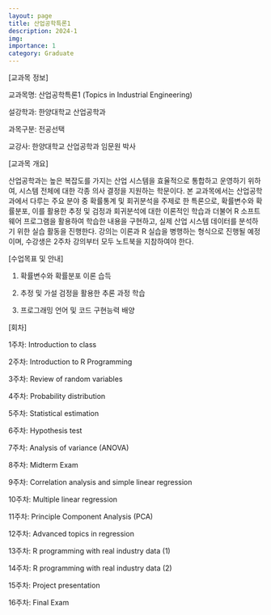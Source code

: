 ```yaml
---
layout: page
title: 산업공학특론1
description: 2024-1
img: 
importance: 1
category: Graduate
---
```


[교과목 정보]
 
교과목명: 산업공학특론1 (Topics in Industrial Engineering)

설강학과: 한양대학교 산업공학과

과목구분: 전공선택

교강사: 한양대학교 산업공학과 임문원 박사



[교과목 개요]

산업공학과는 높은 복잡도를 가지는 산업 시스템을 효율적으로 통합하고 운영하기 위하여, 시스템 전체에 대한 각종 의사 결정을 지원하는 학문이다.
본 교과목에서는 산업공학과에서 다루는 주요 분야 중 확률통계 및 회귀분석을 주제로 한 특론으로, 확률변수와 확률분포, 이를 활용한 추정 및 검정과 회귀분석에 대한 이론적인 학습과 더불어 R 소프트웨어 프로그램을 활용하여 학습한 내용을 구현하고, 실제 산업 시스템 데이터를 분석하기 위한 실습 활동을 진행한다. 강의는 이론과 R 실습을 병행하는 형식으로 진행될 예정이며, 수강생은 2주차 강의부터 모두 노트북을 지참하여야 한다.


[수업목표 및 안내]

1. 확률변수와 확률분포 이론 습득

2. 추정 및 가설 검정을 활용한 추론 과정 학습

3. 프로그래밍 언어 및 코드 구현능력 배양



[회차]

1주차: Introduction to class

2주차: Introduction to R Programming

3주차: Review of random variables

4주차: Probability distribution

5주차: Statistical estimation

6주차: Hypothesis test

7주차: Analysis of variance (ANOVA)

8주차: Midterm Exam

9주차: Correlation analysis and simple linear regression

10주차: Multiple linear regression

11주차: Principle Component Analysis (PCA)

12주차: Advanced topics in regression

13주차: R programming with real industry data (1)

14주차: R programming with real industry data (2)

15주차: Project presentation

16주차: Final Exam

